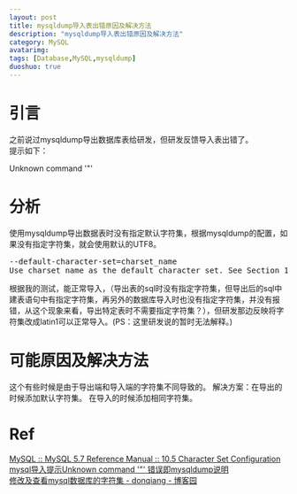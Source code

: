 ```yaml
---
layout: post
title: mysqldump导入表出错原因及解决方法
description: "mysqldump导入表出错原因及解决方法"
category: MySQL
avatarimg:
tags: [Database,MySQL,mysqldump]
duoshuo: true
---
```


# 引言
之前说过mysqldump导出数据库表给研发，但研发反馈导入表出错了。  
提示如下：
> 
Unknown command '\"'

# 分析
使用mysqldump导出数据表时没有指定默认字符集，根据mysqldump的配置，如果没有指定字符集，就会使用默认的UTF8。
<pre>
--default-character-set=charset_name
Use charset_name as the default character set. See Section 10.5, “Character Set Configuration”. If no character set is specified, mysqldump uses utf8.
</pre>

根据我的测试，能正常导入，（导出表的sql时没有指定字符集，但导出后的sql中建表语句中有指定字符集，再另外的数据库导入时也没有指定字符集，并没有报错，从这个现象来看，导出特定表时不需要指定字符集？），但研发那边反映将字符集改成latin1可以正常导入。(PS：这里研发说的暂时无法解释。)

# 可能原因及解决方法
这个有些时候是由于导出端和导入端的字符集不同导致的。
解决方案：在导出的时候添加默认字符集。  在导入的时候添加相同字符集。


# Ref 
[MySQL :: MySQL 5.7 Reference Manual :: 10.5 Character Set Configuration](http://dev.mysql.com/doc/refman/5.7/en/charset-configuration.html)  
[mysql导入提示Unknown command '\"' 错误即mysqldump说明](http://chenchao40322.blog.51cto.com/2181131/407699)  
[修改及查看mysql数据库的字符集 - donqiang - 博客园](http://www.cnblogs.com/donqiang/articles/2057972.html)   

[]()  
